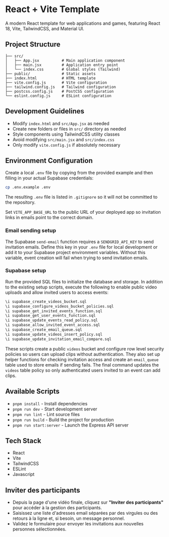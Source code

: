 # React + Vite Template

A modern React template for web applications and games, featuring React 18, Vite, TailwindCSS, and Material UI.

## Project Structure

```
├── src/
│   ├── App.jsx          # Main application component
│   ├── main.jsx         # Application entry point
│   └── index.css        # Global styles (Tailwind)
├── public/              # Static assets
├── index.html           # HTML template
├── vite.config.js       # Vite configuration
├── tailwind.config.js   # Tailwind configuration
├── postcss.config.js    # PostCSS configuration
└── eslint.config.js     # ESLint configuration
```

## Development Guidelines

- Modify `index.html` and `src/App.jsx` as needed
- Create new folders or files in `src/` directory as needed
- Style components using TailwindCSS utility classes
- Avoid modifying `src/main.jsx` and `src/index.css`
- Only modify `vite.config.js` if absolutely necessary

## Environment Configuration

Create a local `.env` file by copying from the provided example and then
filling in your actual Supabase credentials:

```bash
cp .env.example .env
```

The resulting `.env` file is listed in `.gitignore` so it will not be committed
to the repository.

Set `VITE_APP_BASE_URL` to the public URL of your deployed app so invitation
links in emails point to the correct domain.

### Email sending setup

The Supabase `send-email` function requires a `SENDGRID_API_KEY` to send
invitation emails. Define this key in your `.env` file for local development or
add it to your Supabase project environment variables. Without this variable,
event creation will fail when trying to send invitation emails.

### Supabase setup

Run the provided SQL files to initialize the database and storage. In addition
to the existing setup scripts, execute the following to enable public video
uploads and allow invited users to access events:

```sql
\i supabase_create_videos_bucket.sql
\i supabase_configure_videos_bucket_policies.sql
\i supabase_get_invited_events_function.sql
\i supabase_get_user_events_function.sql
\i supabase_update_events_read_policy.sql
\i supabase_allow_invited_event_access.sql
\i supabase_create_email_queue.sql
\i supabase_update_videos_insert_policy.sql
\i supabase_update_invitation_email_compare.sql
```

These scripts create a public `videos` bucket and configure row level security
policies so users can upload clips without authentication. They also set up
helper functions for checking invitation access and create an `email_queue`
table used to store emails if sending fails. The final command updates the
`videos` table policy so only authenticated users invited to an event can add
clips.

## Available Scripts
- `pnpm install` - Install dependencies
- `pnpm run dev` - Start development server
- `pnpm run lint` - Lint source files
- `pnpm run build` - Build the project for production
- `pnpm run start:server` - Launch the Express API server

## Tech Stack

- React
- Vite
- TailwindCSS
- ESLint
- Javascript

## Inviter des participants

- Depuis la page d'une vidéo finale, cliquez sur **"Inviter des participants"** pour accéder à la gestion des participants.
- Saisissez une liste d'adresses email séparées par des virgules ou des retours à la ligne et, si besoin, un message personnel.
- Validez le formulaire pour envoyer les invitations aux nouvelles personnes sélectionnées.
